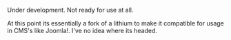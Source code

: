 Under development. Not ready for use at all.

At this point its essentially a fork of a lithium to make it compatible for usage in CMS's like Joomla!. I've no idea where its headed.